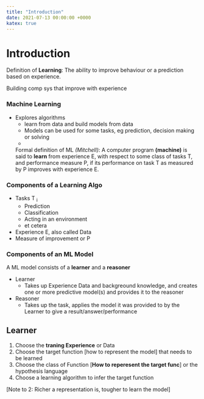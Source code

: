 ```yaml
---
title: "Introduction"
date: 2021-07-13 00:00:00 +0000
katex: true
---
```

# Introduction
Definition of **Learning**: The ability to improve behaviour or a prediction based on experience.

  Building comp sys that improve with experience
  
### Machine Learning 
- Explores algorithms
    - learn from data and build models from data
    - Models can be used for some tasks, eg prediction, decision making or solving
    - 
  Formal definition of ML _(Mitchell)_: A computer program **(machine)** is said to **learn** from experience E, with respect to some class of tasks T, and performance measure P, if its performance on task T as measured by P improves with experience E.
### Components of a Learning Algo
  - Tasks T <sub>i</sub>
    - Prediction
    - Classification
    - Acting in an environment
    - et cetera
  - Experience E, also called Data
  - Measure of improvement or P
 ### Components of an ML Model
A ML model consists of a **learner** and a **reasoner**
- Learner
  - Takes up Experience Data and backgreound knowledge, and creates one or more predictive model(s) and provides it to the reasoner
- Reasoner
  - Takes up the task, applies the model it was provided to by the Learner to give a result/answer/performance

## Learner
1. Choose the **traning Experience** or Data
2. Choose the target function [how to represent the model] that needs to be learned
3. Choose the class of Function [**How to reperesent the target func**] or the hypothesis language
4. Choose a learning algorithm to infer the target function

[Note to 2: Richer a representation is, tougher to learn the model]
